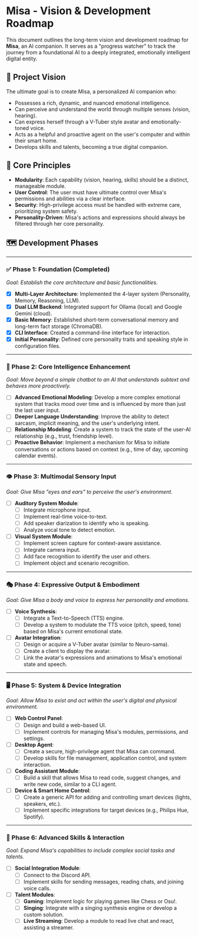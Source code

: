# Misa - Vision & Development Roadmap

This document outlines the long-term vision and development roadmap for **Misa**, an AI companion. It serves as a "progress watcher" to track the journey from a foundational AI to a deeply integrated, emotionally intelligent digital entity.

## 🌟 Project Vision

The ultimate goal is to create Misa, a personalized AI companion who:
-   Possesses a rich, dynamic, and nuanced emotional intelligence.
-   Can perceive and understand the world through multiple senses (vision, hearing).
-   Can express herself through a V-Tuber style avatar and emotionally-toned voice.
-   Acts as a helpful and proactive agent on the user's computer and within their smart home.
-   Develops skills and talents, becoming a true digital companion.

## 🧭 Core Principles

-   **Modularity**: Each capability (vision, hearing, skills) should be a distinct, manageable module.
-   **User Control**: The user must have ultimate control over Misa's permissions and abilities via a clear interface.
-   **Security**: High-privilege access must be handled with extreme care, prioritizing system safety.
-   **Personality-Driven**: Misa's actions and expressions should always be filtered through her core personality.

## 🗺️ Development Phases

---

### ✅ Phase 1: Foundation (Completed)

*Goal: Establish the core architecture and basic functionalities.*

-   [x] **Multi-Layer Architecture**: Implemented the 4-layer system (Personality, Memory, Reasoning, LLM).
-   [x] **Dual LLM Backend**: Integrated support for Ollama (local) and Google Gemini (cloud).
-   [x] **Basic Memory**: Established short-term conversational memory and long-term fact storage (ChromaDB).
-   [x] **CLI Interface**: Created a command-line interface for interaction.
-   [x] **Initial Personality**: Defined core personality traits and speaking style in configuration files.

---

### 🧠 Phase 2: Core Intelligence Enhancement

*Goal: Move beyond a simple chatbot to an AI that understands subtext and behaves more proactively.*

-   [ ] **Advanced Emotional Modeling**: Develop a more complex emotional system that tracks mood over time and is influenced by more than just the last user input.
-   [ ] **Deeper Language Understanding**: Improve the ability to detect sarcasm, implicit meaning, and the user's underlying intent.
-   [ ] **Relationship Modeling**: Create a system to track the state of the user-AI relationship (e.g., trust, friendship level).
-   [ ] **Proactive Behavior**: Implement a mechanism for Misa to initiate conversations or actions based on context (e.g., time of day, upcoming calendar events).

---

### 👁️ Phase 3: Multimodal Sensory Input

*Goal: Give Misa "eyes and ears" to perceive the user's environment.*

-   [ ] **Auditory System Module**:
    -   [ ] Integrate microphone input.
    -   [ ] Implement real-time voice-to-text.
    -   [ ] Add speaker diarization to identify who is speaking.
    -   [ ] Analyze vocal tone to detect emotion.
-   [ ] **Visual System Module**:
    -   [ ] Implement screen capture for context-aware assistance.
    -   [ ] Integrate camera input.
    -   [ ] Add face recognition to identify the user and others.
    -   [ ] Implement object and scenario recognition.

---

### 🎭 Phase 4: Expressive Output & Embodiment

*Goal: Give Misa a body and voice to express her personality and emotions.*

-   [ ] **Voice Synthesis**: 
    -   [ ] Integrate a Text-to-Speech (TTS) engine.
    -   [ ] Develop a system to modulate the TTS voice (pitch, speed, tone) based on Misa's current emotional state.
-   [ ] **Avatar Integration**:
    -   [ ] Design or acquire a V-Tuber avatar (similar to Neuro-sama).
    -   [ ] Create a client to display the avatar.
    -   [ ] Link the avatar's expressions and animations to Misa's emotional state and speech.

---

### 🖥️ Phase 5: System & Device Integration

*Goal: Allow Misa to exist and act within the user's digital and physical environment.*

-   [ ] **Web Control Panel**: 
    -   [ ] Design and build a web-based UI.
    -   [ ] Implement controls for managing Misa's modules, permissions, and settings.
-   [ ] **Desktop Agent**:
    -   [ ] Create a secure, high-privilege agent that Misa can command.
    -   [ ] Develop skills for file management, application control, and system interaction.
-   [ ] **Coding Assistant Module**: 
    -   [ ] Build a skill that allows Misa to read code, suggest changes, and write new code, similar to a CLI agent.
-   [ ] **Device & Smart Home Control**:
    -   [ ] Create a generic API for adding and controlling smart devices (lights, speakers, etc.).
    -   [ ] Implement specific integrations for target devices (e.g., Philips Hue, Spotify).

---

### 🚀 Phase 6: Advanced Skills & Interaction

*Goal: Expand Misa's capabilities to include complex social tasks and talents.*

-   [ ] **Social Integration Module**:
    -   [ ] Connect to the Discord API.
    -   [ ] Implement skills for sending messages, reading chats, and joining voice calls.
-   [ ] **Talent Modules**:
    -   [ ] **Gaming**: Implement logic for playing games like Chess or Osu!.
    -   [ ] **Singing**: Integrate with a singing synthesis engine or develop a custom solution.
    -   [ ] **Live Streaming**: Develop a module to read live chat and react, assisting a streamer.
